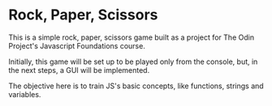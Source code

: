 # Rock, Paper, Scissors

This is a simple rock, paper, scissors game built as a project for The Odin Project's Javascript Foundations course.

Initially, this game will be set up to be played only from the console, but, in the next steps, a GUI will be implemented.

The objective here is to train JS's basic concepts, like functions, strings and variables.